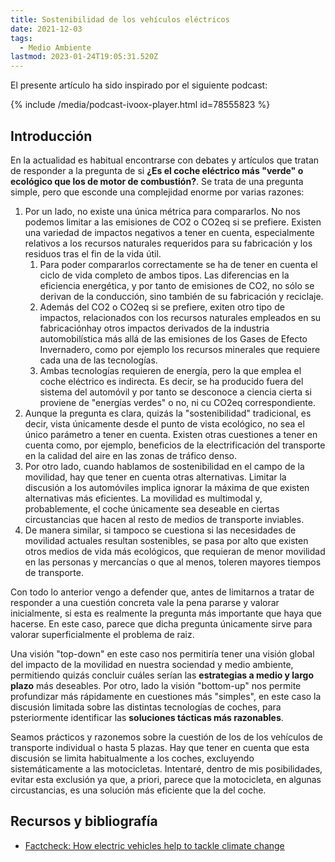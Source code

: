 ```yaml
---
title: Sostenibilidad de los vehículos eléctricos
date: 2021-12-03
tags:
  - Medio Ambiente
lastmod: 2023-01-24T19:05:31.520Z
---
```

El presente artículo ha sido inspirado por el siguiente podcast:

{% include /media/podcast-ivoox-player.html id=78555823 %}

## Introducción
En la actualidad es habitual encontrarse con debates y artículos que tratan de responder a la pregunta de si **¿Es el coche eléctrico más "verde" o ecológico que los de motor de combustión?**. Se trata de una pregunta simple, pero que esconde una complejidad enorme por varias razones:
1. Por un lado, no existe una única métrica para compararlos. No nos podemos limitar a las emisiones de CO2 o CO2eq si se prefiere. Existen una variedad de impactos negativos a tener en cuenta, especialmente relativos a los recursos naturales requeridos para su fabricación y los residuos tras el fin de la vida útil.
	1. Para poder compararlos correctamente se ha de tener en cuenta el ciclo de vida completo de ambos tipos. Las diferencias en la eficiencia energética, y por tanto de emisiones de CO2, no sólo se derivan de la conducción, sino también de su fabricación y reciclaje. 
	2. Además del CO2 o CO2eq si se prefiere, exiten otro tipo de impactos, relacionados con los recursos naturales empleados en su fabricaciónhay otros impactos derivados de la industria automobilística más allá de las emisiones de los Gases de Efecto Invernadero, como por ejemplo los recursos minerales que requiere cada una de las tecnologías.
	3. Ambas tecnologías requieren de energía, pero la que emplea el coche eléctrico es indirecta. Es decir, se ha producido fuera del sistema del automóvil y por tanto se desconoce a ciencia cierta si proviene de "energías verdes" o no, ni cu CO2eq correspondiente. 
2. Aunque la pregunta es clara, quizás la "sostenibilidad" tradicional, es decir, vista únicamente desde el punto de vista ecológico, no sea el único parámetro a tener en cuenta. Existen otras cuestiones a tener en cuenta como, por ejemplo, beneficios de la electrificación del transporte en la calidad del aire en las zonas de tráfico denso.
3. Por otro lado, cuando hablamos de sostenibilidad en el campo de la movilidad, hay que tener en cuenta otras alternativas. Limitar la discusión a los automóviles implica ignorar la máxima de que existen alternativas más eficientes. La movilidad es multimodal y, probablemente, el coche únicamente sea deseable en ciertas circustancias que hacen al resto de medios de transporte inviables.
4. De manera similar, si tampoco se cuestiona si las necesidades de movilidad actuales resultan sostenibles, se pasa por alto que existen otros medios de vida más ecológicos, que requieran de menor movilidad en las personas y mercancías o que al menos, toleren mayores tiempos de transporte. 

Con todo lo anterior vengo a defender que, antes de limitarnos a tratar de responder a una cuestión concreta vale la pena pararse y valorar inicialmente, si esta es realmente la pregunta más importante que haya que hacerse. En este caso, parece que dicha pregunta únicamente sirve para valorar superficialmente el problema de raiz.

Una visión "top-down" en este caso nos permitiría tener una visión global del impacto de la movilidad en nuestra sociendad y medio ambiente, permitiendo quizás concluir cuáles serían las **estrategias a medio y largo plazo** más deseables. Por otro, lado la visión "bottom-up" nos permite profundizar más rápidamente en cuestiones más "simples", en este caso la discusión limitada sobre las distintas tecnologías de coches, para psteriormente identificar las **soluciones tácticas más razonables**.

Seamos prácticos y razonemos sobre la cuestión de los de los vehículos de transporte individual o hasta 5 plazas. Hay que tener en cuenta que esta discusión se limita habitualmente a los coches, excluyendo sistemáticamente a las motocicletas. Intentaré, dentro de mis posibilidades, evitar esta exclusión ya que, a priori, parece que la motocicleta, en algunas circustancias, es una solución más eficiente que la del coche.

## Recursos y bibliografía
- [Factcheck: How electric vehicles help to tackle climate change](https://www.carbonbrief.org/factcheck-how-electric-vehicles-help-to-tackle-climate-change)